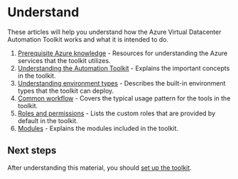 # Understand

These articles will help you understand how the Azure Virtual Datacenter Automation Toolkit works and what it is intended to do.

1. [Prerequisite Azure knowledge](azure.md) - Resources for understanding the Azure services that the toolkit utilizes.
1. [Understanding the Automation Toolkit](toolkit.md) - Explains the important concepts in the toolkit.
1. [Understanding environment types](environment-types.md) - Describes the built-in environment types that the toolkit can deploy.
1. [Common workflow](workflow.md) - Covers the typical usage pattern for the tools in the toolkit.
1. [Roles and permissions](roles.md) - Lists the custom roles that are provided by default in the toolkit.
1. [Modules](modules.adoc) - Explains the modules included in the toolkit.

## Next steps

After understanding this material, you should [set up the toolkit](../setup/readme.md).